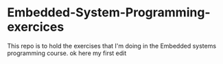 # Embedded-System-Programming-exercices
This repo is to hold the exercises that I'm doing in the Embedded systems programming course.
 ok here my first edit
